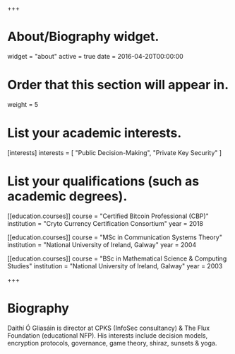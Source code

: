 +++
# About/Biography widget.
widget = "about"
active = true
date = 2016-04-20T00:00:00

# Order that this section will appear in.
weight = 5

# List your academic interests.
[interests]
  interests = [
    "Public Decision-Making",
    "Private Key Security"
  ]

# List your qualifications (such as academic degrees).
[[education.courses]]
  course = "Certified Bitcoin Professional (CBP)"
  institution = "Cryto Currency Certification Consortium"
  year = 2018

[[education.courses]]
  course = "MSc in Communication Systems Theory"
  institution = "National University of Ireland, Galway"
  year = 2004

[[education.courses]]
  course = "BSc in Mathematical Science & Computing Studies"
  institution = "National University of Ireland, Galway"
  year = 2003

 
+++

# Biography

Daithí Ó Gliasáin is director at CPKS (InfoSec consultancy) & The Flux Foundation (educational NFP). His interests include decision models, encryption protocols, governance, game theory, shiraz, sunsets & yoga.


